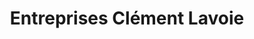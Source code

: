 ---
title: "Entreprises Clément Lavoie"
url: /coaticook/entreprises-clement-lavoie/
shop: Allgemein
---